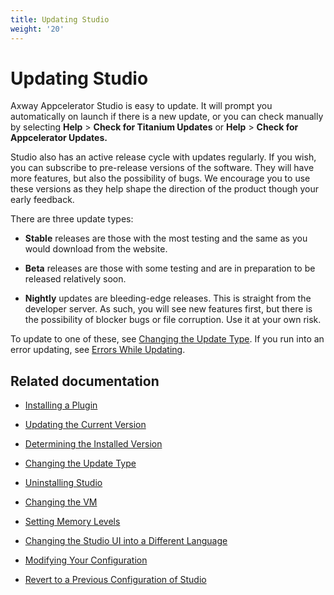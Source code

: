 ```yaml
---
title: Updating Studio
weight: '20'
---
```


# Updating Studio

Axway Appcelerator Studio is easy to update. It will prompt you automatically on launch if there is a new update, or you can check manually by selecting **Help** \> **Check for Titanium Updates** or **Help** \> **Check for Appcelerator Updates.**

Studio also has an active release cycle with updates regularly. If you wish, you can subscribe to pre-release versions of the software. They will have more features, but also the possibility of bugs. We encourage you to use these versions as they help shape the direction of the product though your early feedback.

There are three update types:

* **Stable** releases are those with the most testing and the same as you would download from the website.

* **Beta** releases are those with some testing and are in preparation to be released relatively soon.

* **Nightly** updates are bleeding-edge releases. This is straight from the developer server. As such, you will see new features first, but there is the possibility of blocker bugs or file corruption. Use it at your own risk.

To update to one of these, see [Changing the Update Type](/guide/Axway_Appcelerator_Studio/Axway_Appcelerator_Studio_Guide/Updating_Studio/Changing_the_Update_Type/). If you run into an error updating, see [Errors While Updating](/guide/Axway_Appcelerator_Studio/Axway_Appcelerator_Studio_Guide/Studio_Troubleshooting/Errors_While_Updating/).

## Related documentation

* [Installing a Plugin](/guide/Axway_Appcelerator_Studio/Axway_Appcelerator_Studio_Guide/Updating_Studio/Installing_a_Plugin/)

* [Updating the Current Version](/guide/Axway_Appcelerator_Studio/Axway_Appcelerator_Studio_Guide/Updating_Studio/Updating_the_Current_Version/)

* [Determining the Installed Version](/guide/Axway_Appcelerator_Studio/Axway_Appcelerator_Studio_Guide/Updating_Studio/Determining_the_Installed_Version/)

* [Changing the Update Type](/guide/Axway_Appcelerator_Studio/Axway_Appcelerator_Studio_Guide/Updating_Studio/Changing_the_Update_Type/)

* [Uninstalling Studio](/guide/Axway_Appcelerator_Studio/Axway_Appcelerator_Studio_Guide/Updating_Studio/Uninstalling_Studio/)

* [Changing the VM](/guide/Axway_Appcelerator_Studio/Axway_Appcelerator_Studio_Guide/Updating_Studio/Changing_the_VM/)

* [Setting Memory Levels](/guide/Axway_Appcelerator_Studio/Axway_Appcelerator_Studio_Guide/Updating_Studio/Setting_Memory_Levels/)

* [Changing the Studio UI into a Different Language](/guide/Axway_Appcelerator_Studio/Axway_Appcelerator_Studio_Guide/Updating_Studio/Changing_the_Studio_UI_into_a_Different_Language/)

* [Modifying Your Configuration](/guide/Axway_Appcelerator_Studio/Axway_Appcelerator_Studio_Guide/Updating_Studio/Modifying_Your_Configuration/)

* [Revert to a Previous Configuration of Studio](/guide/Axway_Appcelerator_Studio/Axway_Appcelerator_Studio_Guide/Updating_Studio/Revert_to_a_Previous_Configuration_of_Studio/)
